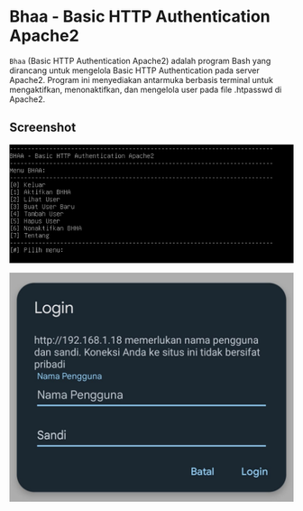 # Bhaa - Basic HTTP Authentication Apache2 

`Bhaa` (Basic HTTP Authentication Apache2) adalah program Bash yang dirancang untuk mengelola Basic HTTP Authentication pada server Apache2. Program ini menyediakan antarmuka berbasis terminal untuk mengaktifkan, menonaktifkan, dan mengelola user pada file .htpasswd di Apache2.

## Screenshot 

![](https://github.com/fixploit03/Bhaa/blob/main/VirtualBox_Kali%20LInux%20CLI_30_12_2024_13_28_42_013028%20(1).png)

![](https://github.com/fixploit03/Bhaa/blob/main/Screenshot_2024-12-30-13-28-07-302_com.android.chrome-edit.jpg)
